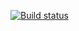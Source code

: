 [![Build status](https://ci.appveyor.com/api/projects/status/4qrkyox3kxcmdvva?svg=true)](https://ci.appveyor.com/project/KuzminaYuliya/ajs-7-2-regex-tel)

